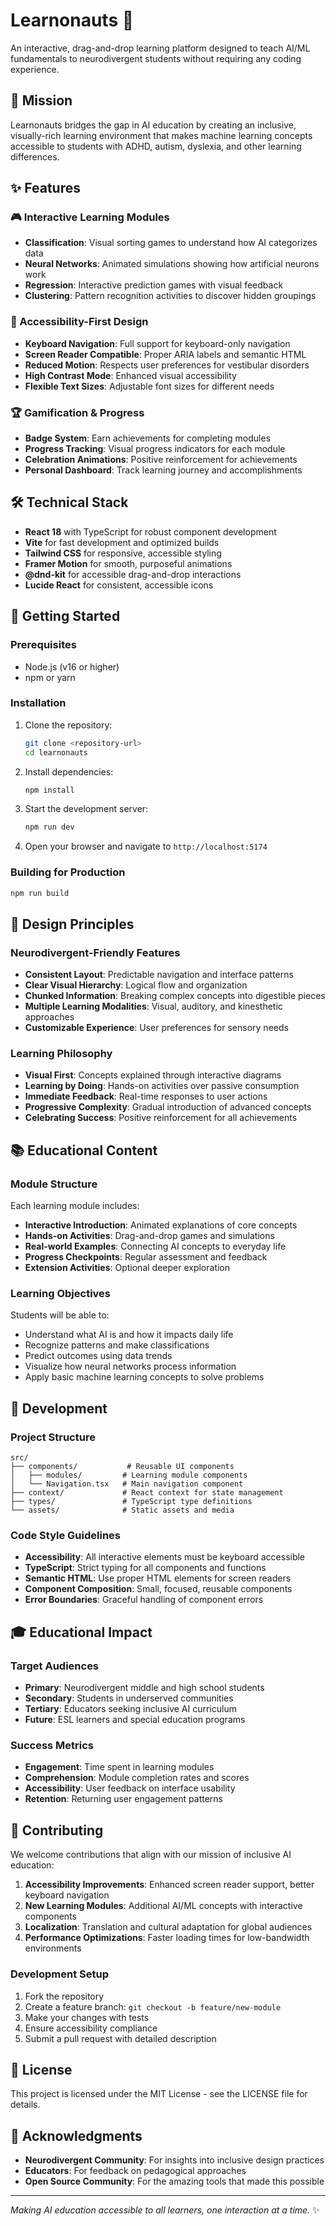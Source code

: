 # Learnonauts 🚀

An interactive, drag-and-drop learning platform designed to teach AI/ML fundamentals to neurodivergent students without requiring any coding experience.

## 🎯 Mission

Learnonauts bridges the gap in AI education by creating an inclusive, visually-rich learning environment that makes machine learning concepts accessible to students with ADHD, autism, dyslexia, and other learning differences.

## ✨ Features

### 🎮 Interactive Learning Modules
- **Classification**: Visual sorting games to understand how AI categorizes data
- **Neural Networks**: Animated simulations showing how artificial neurons work
- **Regression**: Interactive prediction games with visual feedback
- **Clustering**: Pattern recognition activities to discover hidden groupings

### 🌈 Accessibility-First Design
- **Keyboard Navigation**: Full support for keyboard-only navigation
- **Screen Reader Compatible**: Proper ARIA labels and semantic HTML
- **Reduced Motion**: Respects user preferences for vestibular disorders
- **High Contrast Mode**: Enhanced visual accessibility
- **Flexible Text Sizes**: Adjustable font sizes for different needs

### 🏆 Gamification & Progress
- **Badge System**: Earn achievements for completing modules
- **Progress Tracking**: Visual progress indicators for each module
- **Celebration Animations**: Positive reinforcement for achievements
- **Personal Dashboard**: Track learning journey and accomplishments

## 🛠️ Technical Stack

- **React 18** with TypeScript for robust component development
- **Vite** for fast development and optimized builds
- **Tailwind CSS** for responsive, accessible styling
- **Framer Motion** for smooth, purposeful animations
- **@dnd-kit** for accessible drag-and-drop interactions
- **Lucide React** for consistent, accessible icons

## 🚀 Getting Started

### Prerequisites
- Node.js (v16 or higher)
- npm or yarn

### Installation

1. Clone the repository:
   ```bash
   git clone <repository-url>
   cd learnonauts
   ```

2. Install dependencies:
   ```bash
   npm install
   ```

3. Start the development server:
   ```bash
   npm run dev
   ```

4. Open your browser and navigate to `http://localhost:5174`

### Building for Production

```bash
npm run build
```

## 🎨 Design Principles

### Neurodivergent-Friendly Features
- **Consistent Layout**: Predictable navigation and interface patterns
- **Clear Visual Hierarchy**: Logical flow and organization
- **Chunked Information**: Breaking complex concepts into digestible pieces
- **Multiple Learning Modalities**: Visual, auditory, and kinesthetic approaches
- **Customizable Experience**: User preferences for sensory needs

### Learning Philosophy
- **Visual First**: Concepts explained through interactive diagrams
- **Learning by Doing**: Hands-on activities over passive consumption
- **Immediate Feedback**: Real-time responses to user actions
- **Progressive Complexity**: Gradual introduction of advanced concepts
- **Celebrating Success**: Positive reinforcement for all achievements

## 📚 Educational Content

### Module Structure
Each learning module includes:
- **Interactive Introduction**: Animated explanations of core concepts
- **Hands-on Activities**: Drag-and-drop games and simulations
- **Real-world Examples**: Connecting AI concepts to everyday life
- **Progress Checkpoints**: Regular assessment and feedback
- **Extension Activities**: Optional deeper exploration

### Learning Objectives
Students will be able to:
- Understand what AI is and how it impacts daily life
- Recognize patterns and make classifications
- Predict outcomes using data trends
- Visualize how neural networks process information
- Apply basic machine learning concepts to solve problems

## 🔧 Development

### Project Structure
```
src/
├── components/           # Reusable UI components
│   ├── modules/         # Learning module components
│   └── Navigation.tsx   # Main navigation component
├── context/             # React context for state management
├── types/               # TypeScript type definitions
└── assets/              # Static assets and media
```

### Code Style Guidelines
- **Accessibility**: All interactive elements must be keyboard accessible
- **TypeScript**: Strict typing for all components and functions
- **Semantic HTML**: Use proper HTML elements for screen readers
- **Component Composition**: Small, focused, reusable components
- **Error Boundaries**: Graceful handling of component errors

## 🎓 Educational Impact

### Target Audiences
- **Primary**: Neurodivergent middle and high school students
- **Secondary**: Students in underserved communities
- **Tertiary**: Educators seeking inclusive AI curriculum
- **Future**: ESL learners and special education programs

### Success Metrics
- **Engagement**: Time spent in learning modules
- **Comprehension**: Module completion rates and scores
- **Accessibility**: User feedback on interface usability
- **Retention**: Returning user engagement patterns

## 🤝 Contributing

We welcome contributions that align with our mission of inclusive AI education:

1. **Accessibility Improvements**: Enhanced screen reader support, better keyboard navigation
2. **New Learning Modules**: Additional AI/ML concepts with interactive components
3. **Localization**: Translation and cultural adaptation for global audiences
4. **Performance Optimizations**: Faster loading times for low-bandwidth environments

### Development Setup
1. Fork the repository
2. Create a feature branch: `git checkout -b feature/new-module`
3. Make your changes with tests
4. Ensure accessibility compliance
5. Submit a pull request with detailed description

## 📄 License

This project is licensed under the MIT License - see the LICENSE file for details.

## 🙏 Acknowledgments

- **Neurodivergent Community**: For insights into inclusive design practices
- **Educators**: For feedback on pedagogical approaches
- **Open Source Community**: For the amazing tools that made this possible

---

*Making AI education accessible to all learners, one interaction at a time.* ✨
